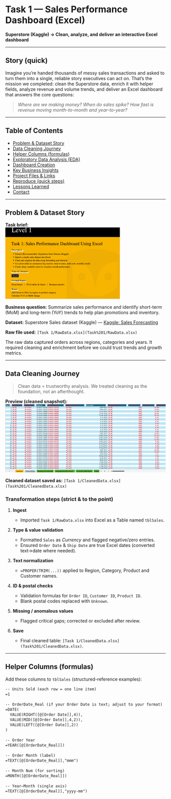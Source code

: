 # Task 1 — Sales Performance Dashboard (Excel)

**Superstore (Kaggle) → Clean, analyze, and deliver an interactive Excel dashboard**

---

## Story (quick)

Imagine you’re handed thousands of messy sales transactions and asked to turn them into a single, reliable story executives can act on. That’s the mission we completed: clean the Superstore data, enrich it with helper fields, analyze revenue and volume trends, and deliver an Excel dashboard that answers the core questions:

> *Where are we making money? When do sales spike? How fast is revenue moving month-to-month and year-to-year?*

---

## Table of Contents

- [Problem & Dataset Story](#problem--dataset-story)  
- [Data Cleaning Journey](#data-cleaning-journey)  
- [Helper Columns (formulas)](#helper-columns-formulas)  
- [Exploratory Data Analysis (EDA)](#exploratory-data-analysis-eda)  
- [Dashboard Creation](#dashboard-creation)  
- [Key Business Insights](#key-business-insights)  
- [Project Files & Links](#project-files--links)  
- [Reproduce (quick steps)](#reproduce-quick-steps)  
- [Lessons Learned](#lessons-learned)  
- [Contact](#contact)

---

## Problem & Dataset Story

**Task brief:**  
<a href="Task%201/Task%20Details.png"><img src="Task%201/Task%20Details.png" alt="Task brief" width="360" /></a>

**Business question:** Summarize sales performance and identify short-term (MoM) and long-term (YoY) trends to help plan promotions and inventory.

**Dataset:** Superstore Sales dataset (Kaggle) — [Kaggle: Sales Forecasting](https://www.kaggle.com/datasets/rohitsahoo/sales-forecasting)

**Raw file used:** `[Task 1/RawData.xlsx](Task%201/RawData.xlsx)`

The raw data captured orders across regions, categories and years. It required cleaning and enrichment before we could trust trends and growth metrics.

---

## Data Cleaning Journey

> Clean data = trustworthy analysis. We treated cleaning as the foundation, not an afterthought.

**Preview (cleaned snapshot):**  
<a href="Task%201/DataCleaned.png"><img src="Task%201/DataCleaned.png" alt="Cleaned data snapshot" width="520" /></a>

**Cleaned dataset saved as:** `[Task 1/CleanedData.xlsx](Task%201/CleanedData.xlsx)`

### Transformation steps (strict & to the point)

1. **Ingest**  
   - Imported `Task 1/RawData.xlsx` into Excel as a Table named `tblSales`.

2. **Type & value validation**  
   - Formatted `Sales` as *Currency* and flagged negative/zero entries.  
   - Ensured `Order Date` & `Ship Date` are true Excel dates (converted text→date where needed).

3. **Text normalization**  
   - `=PROPER(TRIM(...))` applied to Region, Category, Product and Customer names.

4. **ID & postal checks**  
   - Validation formulas for `Order ID`, `Customer ID`, `Product ID`.  
   - Blank postal codes replaced with `Unknown`.

5. **Missing / anomalous values**  
   - Flagged critical gaps; corrected or excluded after review.

6. **Save**  
   - Final cleaned table: `[Task 1/CleanedData.xlsx](Task%201/CleanedData.xlsx)`.

---

## Helper Columns (formulas)

Add these columns to `tblSales` (structured-reference examples):

```excel
-- Units Sold (each row = one line item)
=1

-- OrderDate_Real (if your Order Date is text; adjust to your format)
=DATE(
  VALUE(RIGHT([@[Order Date]],4)),
  VALUE(MID([@[Order Date]],4,2)),
  VALUE(LEFT([@[Order Date]],2))
)

-- Order Year
=YEAR([@[OrderDate_Real]])

-- Order Month (label)
=TEXT([@[OrderDate_Real]],"mmm")

-- Month Num (for sorting)
=MONTH([@[OrderDate_Real]])

-- Year–Month (single axis)
=TEXT([@[OrderDate_Real]],"yyyy-mm")
